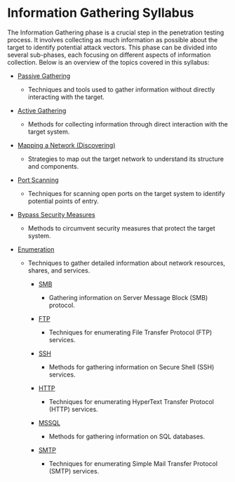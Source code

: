 # Information Gathering Syllabus

The Information Gathering phase is a crucial step in the penetration testing process. It involves collecting as much information as possible about the target to identify potential attack vectors. This phase can be divided into several sub-phases, each focusing on different aspects of information collection. Below is an overview of the topics covered in this syllabus:

- [Passive Gathering](OSINT%20-%20Passive%20Information%20Gathering.md)
  - Techniques and tools used to gather information without directly interacting with the target.

- [Active Gathering](Active%20Information%20Gathering.md)
  - Methods for collecting information through direct interaction with the target system.

- [Mapping a Network (Discovering)](Mapping%20a%20Network.md)
  - Strategies to map out the target network to understand its structure and components.

- [Port Scanning](Port%20Scanning.md)
  - Techniques for scanning open ports on the target system to identify potential points of entry.

- [Bypass Security Measures](Bypass%20Security%20Measures.md)
  - Methods to circumvent security measures that protect the target system.

- [Enumeration](Enumeration%20Syllabus.md)
  - Techniques to gather detailed information about network resources, shares, and services.

	  - [SMB](SMB.md)
	    - Gathering information on Server Message Block (SMB) protocol.

	  - [FTP](FTP.md)
	    - Techniques for enumerating File Transfer Protocol (FTP) services.

	  - [SSH](SSH.md)
	    - Methods for gathering information on Secure Shell (SSH) services.

	  - [HTTP](HTTP.md)
	    - Techniques for enumerating HyperText Transfer Protocol (HTTP) services.

	  - [MSSQL](MSSQL.md)
	    - Methods for gathering information on SQL databases.

	  - [SMTP](SMTP.md)
	    - Techniques for enumerating Simple Mail Transfer Protocol (SMTP) services.



